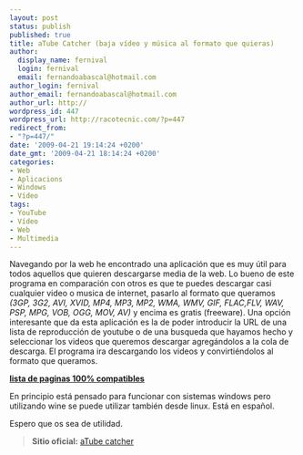 ```yaml
---
layout: post
status: publish
published: true
title: aTube Catcher (baja vídeo y música al formato que quieras)
author:
  display_name: fernival
  login: fernival
  email: fernandoabascal@hotmail.com
author_login: fernival
author_email: fernandoabascal@hotmail.com
author_url: http://
wordpress_id: 447
wordpress_url: http://racotecnic.com/?p=447
redirect_from:
- "?p=447/"
date: '2009-04-21 19:14:24 +0200'
date_gmt: '2009-04-21 18:14:24 +0200'
categories:
- Web
- Aplicacions
- Windows
- Vídeo
tags:
- YouTube
- Vídeo
- Web
- Multimedia
---
```


Navegando por la web he encontrado una aplicación que es muy útil para todos
aquellos que quieren descargarse media de la web. Lo bueno de este programa en
comparación con otros es que te puedes descargar casi cualquier video o musica
de internet, pasarlo al formato que queramos
_(3GP, 3G2, AVI, XVID, MP4, MP3, MP2, WMA, WMV, GIF, FLAC,FLV, WAV, PSP, MPG, VOB, OGG, MOV, AV)_
y encima es gratis (freeware). Una opción interesante que da esta aplicación es
la de poder introducir la URL de una lista de reproducción de youtube o de una
busqueda que hayamos hecho y seleccionar los videos que queremos descargar
agregándolos a la cola de descarga. El programa ira descargando los videos y
convirtiéndolos al formato que queramos.

**<a href="http://www.atube.me/video/supported-sites-list.html" rel="nofollow" target="_blank">lista de paginas 100% compatibles</a>**

En principio está pensado para funcionar con sistemas windows pero utilizando
wine se puede utilizar también desde linux. Está en español.

Espero que os sea de utilidad.

<blockquote>
  <strong>Sitio oficial:</strong>
  <a href="http://www.atube.me/video/" rel="nofollow" target="_blank">aTube catcher</a>
</blockquote>

